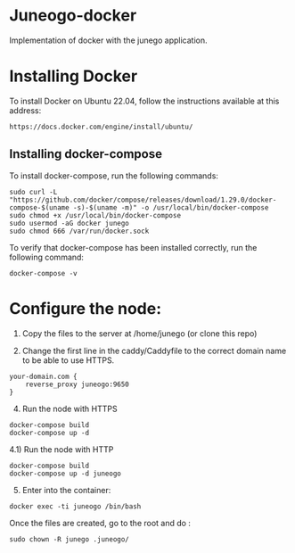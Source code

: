 # Juneogo-docker

Implementation of docker with the junego application.

# Installing Docker

To install Docker on Ubuntu 22.04, follow the instructions available at this address:

```
https://docs.docker.com/engine/install/ubuntu/
```

## Installing docker-compose

To install docker-compose, run the following commands:

```
sudo curl -L "https://github.com/docker/compose/releases/download/1.29.0/docker-compose-$(uname -s)-$(uname -m)" -o /usr/local/bin/docker-compose
sudo chmod +x /usr/local/bin/docker-compose
sudo usermod -aG docker junego
sudo chmod 666 /var/run/docker.sock
```

To verify that docker-compose has been installed correctly, run the following command:

```
docker-compose -v
```

# Configure the node:

1. Copy the files to the server at /home/junego (or clone this repo)

2. Change the first line in the caddy/Caddyfile to the correct domain name to be able to use HTTPS.

```
your-domain.com {
    reverse_proxy juneogo:9650
}
```

4. Run the node with HTTPS

```
docker-compose build
docker-compose up -d
```

4.1) Run the node with HTTP

```
docker-compose build
docker-compose up -d juneogo
```

5. Enter into the container:

```
docker exec -ti juneogo /bin/bash
```

Once the files are created, go to the root and do :

```
sudo chown -R junego .juneogo/
```
